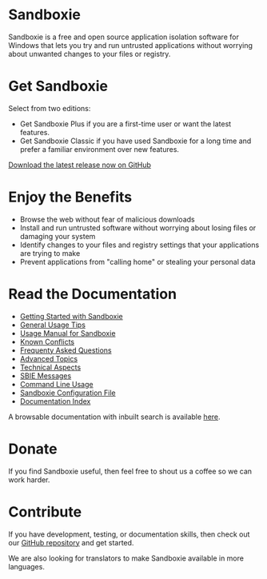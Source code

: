 # Sandboxie

Sandboxie is a free and open source application isolation software for Windows that lets you try and run untrusted applications without worrying about unwanted changes to your files or registry.


# Get Sandboxie

Select from two editions:

* Get Sandboxie Plus if you are a first-time user or want the latest features.
* Get Sandboxie Classic if you have used Sandboxie for a long time and prefer a familiar environment over new features.

[Download the latest release now on GitHub](https://github.com/sandboxie-plus/Sandboxie/releases)


# Enjoy the Benefits

* Browse the web without fear of malicious downloads
* Install and run untrusted software without worrying about losing files or damaging your system
* Identify changes to your files and registry settings that your applications are trying to make
* Prevent applications from "calling home" or stealing your personal data


# Read the Documentation

* [Getting Started with Sandboxie](Content/GettingStarted.md)
* [General Usage Tips](Content/UsageTips.md)
* [Usage Manual for Sandboxie](Content/SandboxieControl.md)
* [Known Conflicts](Content/SandboxieKnownConflicts.md)
* [Frequenty Asked Questions](Content/FrequentlyAskedQuestions.md)
* [Advanced Topics](Content/AdvancedTopics.md)
* [Technical Aspects](Content/TechnicalAspects.md)
* [SBIE Messages](Content/SBIEMessages.md)
* [Command Line Usage](Content/StartCommandLine.md)
* [Sandboxie Configuration File](Content/SandboxieIni.md)
* [Documentation Index](Content/AllPages.md)

A browsable documentation with inbuilt search is available [here](https://davidxanatos.github.io/sandboxie-docs).

# Donate

If you find Sandboxie useful, then feel free to shout us a coffee so we can work harder.


# Contribute

If you have development, testing, or documentation skills, then check out our [GitHub repository](https://github.com/sandboxie-plus/Sandboxie) and get started.

We are also looking for translators to make Sandboxie available in more languages.
